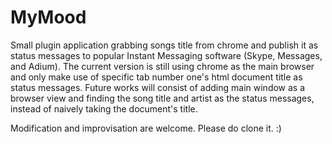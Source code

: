 MyMood
======

Small plugin application grabbing songs title from chrome and publish it as status messages to popular Instant Messaging software (Skype, Messages, and Adium). 
The current version is still using chrome as the main browser and only make use of specific tab number one's html document title as status messages. 
Future works will consist of adding main window as a browser view and finding the song title and artist as the status messages, instead of naively taking the document's title. 


Modification and improvisation are welcome. Please do clone it. :)
